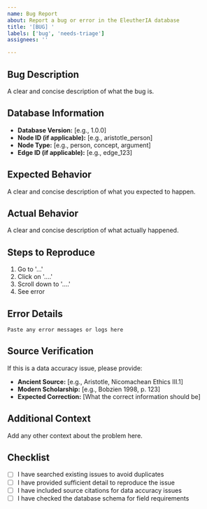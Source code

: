 ```yaml
---
name: Bug Report
about: Report a bug or error in the EleutherIA database
title: '[BUG] '
labels: ['bug', 'needs-triage']
assignees: ''

---
```


## Bug Description
A clear and concise description of what the bug is.

## Database Information
- **Database Version:** [e.g., 1.0.0]
- **Node ID (if applicable):** [e.g., aristotle_person]
- **Node Type:** [e.g., person, concept, argument]
- **Edge ID (if applicable):** [e.g., edge_123]

## Expected Behavior
A clear and concise description of what you expected to happen.

## Actual Behavior
A clear and concise description of what actually happened.

## Steps to Reproduce
1. Go to '...'
2. Click on '....'
3. Scroll down to '....'
4. See error

## Error Details
```
Paste any error messages or logs here
```

## Source Verification
If this is a data accuracy issue, please provide:
- **Ancient Source:** [e.g., Aristotle, Nicomachean Ethics III.1]
- **Modern Scholarship:** [e.g., Bobzien 1998, p. 123]
- **Expected Correction:** [What the correct information should be]

## Additional Context
Add any other context about the problem here.

## Checklist
- [ ] I have searched existing issues to avoid duplicates
- [ ] I have provided sufficient detail to reproduce the issue
- [ ] I have included source citations for data accuracy issues
- [ ] I have checked the database schema for field requirements
